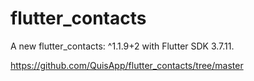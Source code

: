 # flutter_contacts

A new flutter_contacts: ^1.1.9+2 with Flutter SDK 3.7.11.

https://github.com/QuisApp/flutter_contacts/tree/master